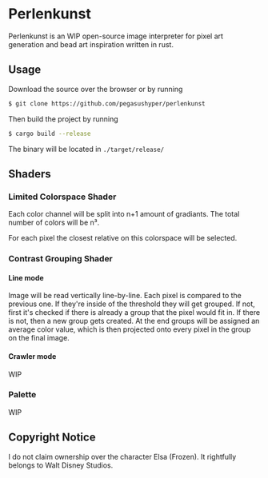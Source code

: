# Perlenkunst

Perlenkunst is an WIP open-source image interpreter for pixel art generation and bead art inspiration written in rust.

## Usage

Download the source over the browser or by running

```BASH
$ git clone https://github.com/pegasushyper/perlenkunst
```

Then build the project by running

```BASH
$ cargo build --release
```

The binary will be located in `./target/release/`

## Shaders

### Limited Colorspace Shader

Each color channel will be split into n+1 amount of gradiants. The total number of colors will be n³.

For each pixel the closest relative on this colorspace will be selected.

### Contrast Grouping Shader

#### Line mode

Image will be read vertically line-by-line. Each pixel is compared to the previous one. If they're inside of the threshold they will get grouped. If not, first it's checked if there is already a group that the pixel would fit in. If there is not, then a new group gets created. At the end groups will be assigned an average color value, which is then projected onto every pixel in the group on the final image.

#### Crawler mode

WIP

### Palette

WIP

## Copyright Notice

I do not claim ownership over the character Elsa (Frozen). It rightfully belongs to Walt Disney Studios.
